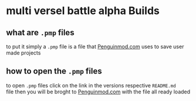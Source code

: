 # multi versel battle alpha Builds

## what are ``.pmp`` files

to put it simply a ``.pmp`` file is a file that [Penguinmod.com](https://penguinmod.com/) uses to save user made projects

## how to open the ``.pmp`` files

to open ``.pmp`` files click on the link in the versions respective ``README.md``<br>
file then you will be broght to [Penguinmod.com](https://penguinmod.com/) with the file all ready loaded
